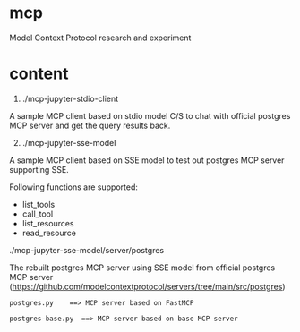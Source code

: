 # mcp
Model Context Protocol research and experiment

# content

1) ./mcp-jupyter-stdio-client

A sample MCP client based on stdio model C/S to chat with official postgres MCP server and get the query results back.

2) ./mcp-jupyter-sse-model

A sample MCP client based on SSE model to test out postgres MCP server supporting SSE. 

Following functions are supported:
* list_tools
* call_tool
* list_resources
* read_resource


./mcp-jupyter-sse-model/server/postgres

The rebuilt postgres MCP server using SSE model from official postgres MCP server  (https://github.com/modelcontextprotocol/servers/tree/main/src/postgres)

    postgres.py    ==> MCP server based on FastMCP

    postgres-base.py  ==> MCP server based on base MCP server 








